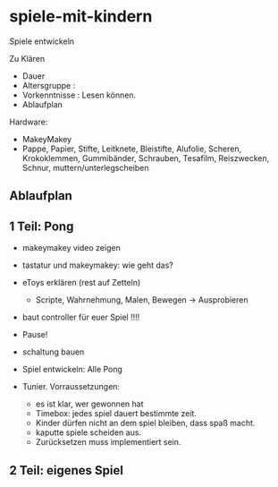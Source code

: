 spiele-mit-kindern
==================

Spiele entwickeln


Zu Klären

- Dauer
- Altersgruppe : 
- Vorkenntnisse : Lesen können.
- Ablaufplan

Hardware:

- MakeyMakey
- Pappe, Papier, Stifte, Leitknete, Bleistifte, Alufolie, Scheren, 
  Krokoklemmen, Gummibänder, Schrauben, Tesafilm, Reiszwecken, Schnur, muttern/unterlegscheiben


  
Ablaufplan
----------

1 Teil: Pong
------------

- makeymakey video zeigen
- tastatur und makeymakey: wie geht das?
- eToys erklären (rest auf Zetteln)
  - Scripte, Wahrnehmung, Malen, Bewegen -> Ausprobieren
- baut controller für euer Spiel !!!!

- Pause!
- schaltung bauen
- Spiel entwickeln: Alle Pong

- Tunier. Vorraussetzungen: 
  - es ist klar, wer gewonnen hat
  - Timebox:  jedes spiel dauert bestimmte zeit. 
  - Kinder dürfen nicht an dem spiel bleiben, dass spaß macht. 
  - kaputte spiele scheiden aus.
  - Zurücksetzen muss implementiert sein.

2 Teil: eigenes Spiel
---------------------

